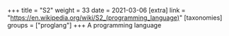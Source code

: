 +++
title = "S2"
weight = 33
date = 2021-03-06
[extra]
link = "https://en.wikipedia.org/wiki/S2_(programming_language)"
[taxonomies]
groups = ["proglang"]
+++
A programming language

